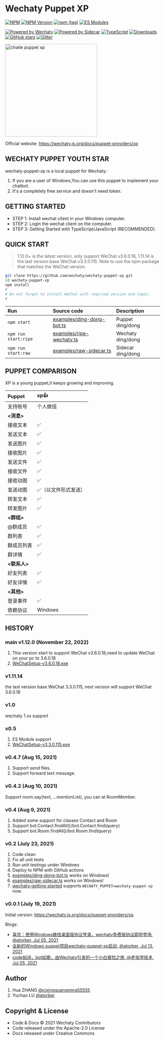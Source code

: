 # Wechaty Puppet XP

[![NPM](https://github.com/wechaty/wechaty-puppet-xp/workflows/NPM/badge.svg)](https://github.com/wechaty/wechaty/actions?query=workflow%3ANPM)
[![NPM Version](https://img.shields.io/npm/v/wechaty-puppet-xp?color=brightgreen)](https://www.npmjs.com/package/wechaty-puppet-xp)
[![npm (tag)](https://img.shields.io/npm/v/wechaty-puppet-xp/next.svg)](https://www.npmjs.com/package/wechaty-puppet-xp?activeTab=versions)
[![ES Modules](https://img.shields.io/badge/ES-Modules-brightgreen)](https://github.com/Chatie/tsconfig/issues/16)

[![Powered by Wechaty](https://img.shields.io/badge/Powered%20By-Wechaty-brightgreen.svg)](https://github.com/wechaty/wechaty)
[![Powered by Sidecar](https://img.shields.io/badge/Powered%20By-Sidecar-red.svg)](https://github.com/huan/sidecar)
[![TypeScript](https://img.shields.io/badge/%3C%2F%3E-TypeScript-blue.svg)](https://www.typescriptlang.org/)
[![Downloads](https://img.shields.io/npm/dm/wechaty-puppet-xp.svg?style=flat-square)](https://www.npmjs.com/package/wechaty)
[![GitHub stars](https://img.shields.io/github/stars/wechaty/wechaty-puppet-xp.svg?label=github%20stars)](https://github.com/wechaty/wechaty)
[![Gitter](https://badges.gitter.im/wechaty/wechaty.svg)](https://gitter.im/wechaty/wechaty?utm_source=badge&utm_medium=badge&utm_campaign=pr-badge)

<img src="https://camo.githubusercontent.com/6c7c7e10053c8e1936c084d17ea74c3437759fd1c4d3e02acca9256e2bfe9bb3/68747470733a2f2f692e6c6f6c692e6e65742f323032302f30352f30392f4858436c49663541324570554734752e706e67" alt="chatie puppet xp" width="300" height="300" align="bottom" />

Official website: <https://wechaty.js.org/docs/puppet-providers/xp>

## WECHATY PUPPET YOUTH STAR

wechaty-puppet-xp is a local puppet for Wechaty:

1. If you are a user of Windows,You can use this puppet to implement your chatbot.
1. It's a completely free service and doesn't need token.

## GETTING STARTED

- STEP 1: Install wechat client in your Windows computer.
- STEP 2: Login the wechat client on the computer.
- STEP 3: Getting Started with TypeScript/JavaScript (RECOMMENDED).

## QUICK START

> 1.12.0+ is the latest version, only support WeChat v3.6.0.18, 1.11.14 is the last version base WeChat v3.3.0.115. Note to use the npm package that matches the WeChat version.

```sh
git clone https://github.com/wechaty/wechaty-puppet-xp.git
cd wechaty-puppet-xp
npm install
#
# Do not forget to install WeChat with requried version and login.
#
```

| Run | Source code | Description |
| :------------- |:-------------| :-----|
| `npm start` | [examples/ding-dong-bot.ts](examples/ding-dong-bot.ts) | Puppet ding/dong |
| `npm run start:ripe` | [examples/ripe-wechaty.ts](examples/ripe-wechaty.ts) | Wechaty ding/dong |
| `npm run start:raw` | [examples/raw-sidecar.ts](examples/raw-sidecar.ts) | Sidecar ding/dong |

## PUPPET COMPARISON

XP is a young puppet,it keeps growing and improving.

Puppet|xp👍|
:---|:---|
支持账号|个人微信|
**<消息>**|
接收文本|✅
发送文本|✅
发送图片|✅
接收图片|✅
发送文件|✅
接收文件|✅
接收动图|✅
发送动图|✅（以文件形式发送）
转发文本|✅
转发图片|✅
**<群组>**|
@群成员|✅
群列表|✅
群成员列表|✅
群详情|✅
**<联系人>**|
好友列表|✅
好友详情|✅
**<其他>**|
登录事件|✅
依赖协议|Windows

## HISTORY

### main v1.12.0 (November 22, 2022)

1. This version start to support WeChat v3.6.0.18,need to update WeChat on your pc to 3.6.0.18
2. [WeChatSetup-v3.6.0.18.exe](https://github.com/tom-snow/wechat-windows-versions/releases/tag/v3.6.0.18)

### v1.11.14

the last version base WeChat 3.3.0.115, next version will support WeChat 3.6.0.18

### v1.0

wechaty 1.xx support

### v0.5

1. ES Module support
2. [WeChatSetup-v3.3.0.115.exe](https://github.com/wechaty/wechaty-puppet-xp/releases/download/v0.5/WeChatSetup-v3.3.0.115.exe)

### v0.4.7 (Aug 15, 2021)

1. Support send files.
2. Support forward text message.

### v0.4.2 (Aug 10, 2021)

Support room.say(text, ...mentionList), you can at RoomMember.

### v0.4 (Aug 9, 2021)

1. Added some support for classes Contact and Room
1. Support bot.Contact.findAll()/bot.Contact.find(query)
1. Support bot.Room.findAll()/bot.Room.find(query)

### v0.2 (July 23, 2021)

1. Code clean
1. Fix all unit tests
1. Run unit testings under Windows
1. Deploy to NPM with GitHub actions
1. [examples/ding-dong-bot.ts](examples/ding-dong-bot.ts) works on Windows!
1. [examples/raw-sidecar.ts](examples/raw-sidecar.ts) works on Windows!
1. [wechaty-getting-started](https://github.com/wechaty/wechaty-getting-started) supports `WECHATY_PUPPET=wechaty-puppet-xp` now.

### v0.0.1 (July 19, 2021)

Initial version: <https://wechaty.js.org/docs/puppet-providers/xp>

Blogs:

- [喜讯：使用Windows微信桌面版协议登录，wechaty免费版协议即将登场, @atorber, Jul 05, 2021](https://wechaty.js.org/2021/07/05/puppet-laozhang-wechat-bot/)
- [全新的Windows puppet项目wechaty-puppet-xp启动, @atorber, Jul 13, 2021](https://wechaty.js.org/2021/07/13/wechaty-puppet-xp-start-up/)
- [code如诗，bot如歌，由Wechaty引发的一个小白冒险之旅, @老张学技术, Jul 05, 2021](https://wechaty.js.org/2021/07/05/code-like-poetry-bot-like-song/)

## Author

1. Hua ZHANG [@cixingguangming55555](https://github.com/cixingguangming55555)
2. Yuchao LU [@atorber](https://github.com/atorber)

## Copyright & License

- Code & Docs © 2021 Wechaty Contributors
- Code released under the Apache-2.0 License
- Docs released under Creative Commons

